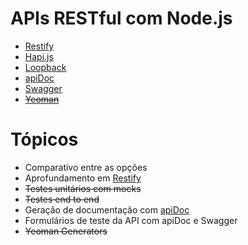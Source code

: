 # APIs RESTful com Node.js
* [Restify](http://restify.com/)
* [Hapi.js](http://hapijs.com/)
* [Loopback](http://loopback.io/)
* [apiDoc](http://apidocjs.com/)
* [Swagger](http://editor.swagger.io/)
* ~~[Yeoman](http://yeoman.io/)~~

# Tópicos
* Comparativo entre as opções
* Aprofundamento em [Restify](http://restify.com/)
* ~~Testes unitários com mocks~~
* ~~Testes end to end~~
* Geração de documentação com [apiDoc](http://apidocjs.com/)
* Formulários de teste da API com apiDoc e Swagger
* ~~Yeoman Generators~~
